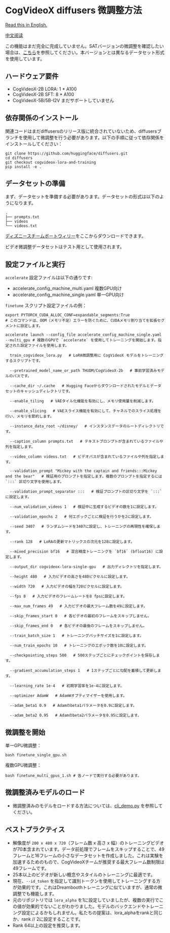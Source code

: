 # CogVideoX diffusers 微調整方法

[Read this in English.](./README_zh)

[中文阅读](./README_zh.md)


この機能はまだ完全に完成していません。SATバージョンの微調整を確認したい場合は、[こちら](../sat/README_ja.md)を参照してください。本バージョンとは異なるデータセット形式を使用しています。

## ハードウェア要件

+ CogVideoX-2B LORA: 1 * A100
+ CogVideoX-2B SFT:  8 * A100
+ CogVideoX-5B/5B-I2V まだサポートしていません

## 依存関係のインストール

関連コードはまだdiffusersのリリース版に統合されていないため、diffusersブランチを使用して微調整を行う必要があります。以下の手順に従って依存関係をインストールしてください：

```shell
git clone https://github.com/huggingface/diffusers.git
cd diffusers
git checkout cogvideox-lora-and-training
pip install -e .
```

## データセットの準備

まず、データセットを準備する必要があります。データセットの形式は以下のようになります。

```
.
├── prompts.txt
├── videos
└── videos.txt
```

[ディズニースチームボートウィリー](https://huggingface.co/datasets/Wild-Heart/Disney-VideoGeneration-Dataset)をここからダウンロードできます。

ビデオ微調整データセットはテスト用として使用されます。

## 設定ファイルと実行

`accelerate` 設定ファイルは以下の通りです:

+ accelerate_config_machine_multi.yaml 複数GPU向け
+ accelerate_config_machine_single.yaml 単一GPU向け

`finetune` スクリプト設定ファイルの例：

```shell
export PYTORCH_CUDA_ALLOC_CONF=expandable_segments:True  
# このコマンドは、OOM（メモリ不足）エラーを防ぐために、CUDAメモリ割り当てを拡張セグメントに設定します。

accelerate launch --config_file accelerate_config_machine_single.yaml --multi_gpu # 複数のGPUで `accelerate` を使用してトレーニングを開始します。指定された設定ファイルを使用します。

  train_cogvideox_lora.py   # LoRA微調整用に CogVideoX モデルをトレーニングするスクリプトです。

  --pretrained_model_name_or_path THUDM/CogVideoX-2b   # 事前学習済みモデルのパスです。

  --cache_dir ~/.cache   # Hugging Faceからダウンロードされたモデルとデータセットのキャッシュディレクトリです。

  --enable_tiling   # VAEタイル化機能を有効にし、メモリ使用量を削減します。

  --enable_slicing   # VAEスライス機能を有効にして、チャネルでのスライス処理を行い、メモリを節約します。

  --instance_data_root ~/disney/   # インスタンスデータのルートディレクトリです。

  --caption_column prompts.txt   # テキストプロンプトが含まれているファイルや列を指定します。

  --video_column videos.txt   # ビデオパスが含まれているファイルや列を指定します。

  --validation_prompt "Mickey with the captain and friends:::Mickey and the bear"   # 検証用のプロンプトを指定します。複数のプロンプトを指定するには `:::` 区切り文字を使用します。

  --validation_prompt_separator :::   # 検証プロンプトの区切り文字を `:::` に設定します。

  --num_validation_videos 1   # 検証中に生成するビデオの数を1に設定します。

  --validation_epochs 2   # 何エポックごとに検証を行うかを2に設定します。

  --seed 3407   # ランダムシードを3407に設定し、トレーニングの再現性を確保します。

  --rank 128   # LoRAの更新マトリックスの次元を128に設定します。

  --mixed_precision bf16   # 混合精度トレーニングを `bf16` (bfloat16) に設定します。

  --output_dir cogvideox-lora-single-gpu   # 出力ディレクトリを指定します。

  --height 480   # 入力ビデオの高さを480ピクセルに設定します。

  --width 720   # 入力ビデオの幅を720ピクセルに設定します。

  --fps 8   # 入力ビデオのフレームレートを8 fpsに設定します。

  --max_num_frames 49   # 入力ビデオの最大フレーム数を49に設定します。

  --skip_frames_start 0   # 各ビデオの最初のフレームをスキップしません。

  --skip_frames_end 0   # 各ビデオの最後のフレームをスキップしません。

  --train_batch_size 1   # トレーニングバッチサイズを1に設定します。

  --num_train_epochs 10   # トレーニングのエポック数を10に設定します。

  --checkpointing_steps 500   # 500ステップごとにチェックポイントを保存します。

  --gradient_accumulation_steps 1   # 1ステップごとに勾配を蓄積して更新します。

  --learning_rate 1e-4   # 初期学習率を1e-4に設定します。

  --optimizer AdamW   # AdamWオプティマイザーを使用します。

  --adam_beta1 0.9   # Adamのbeta1パラメータを0.9に設定します。

  --adam_beta2 0.95   # Adamのbeta2パラメータを0.95に設定します。
```

## 微調整を開始

単一GPU微調整：

```shell
bash finetune_single_gpu.sh
```

複数GPU微調整：

```shell
bash finetune_multi_gpus_1.sh # 各ノードで実行する必要があります。
```

## 微調整済みモデルのロード

+ 微調整済みのモデルをロードする方法については、[cli_demo.py](../inference/cli_demo.py) を参照してください。

## ベストプラクティス

+ 解像度が `200 x 480 x 720`（フレーム数 x 高さ x 幅）のトレーニングビデオが70本含まれています。データ前処理でフレームをスキップすることで、49フレームと16フレームの小さなデータセットを作成しました。これは実験を加速するためのもので、CogVideoXチームが推奨する最大フレーム数制限は49フレームです。
+ 25本以上のビデオが新しい概念やスタイルのトレーニングに最適です。
+ 現在、`--id_token` を指定して識別トークンを使用してトレーニングする方が効果的です。これはDreamboothトレーニングに似ていますが、通常の微調整でも機能します。
+ 元のリポジトリでは `lora_alpha` を1に設定していましたが、複数の実行でこの値が効果的でないことがわかりました。モデルのバックエンドやトレーニング設定によるかもしれません。私たちの提案は、lora_alphaをrankと同じか、rank // 2に設定することです。
+ Rank 64以上の設定を推奨します。
